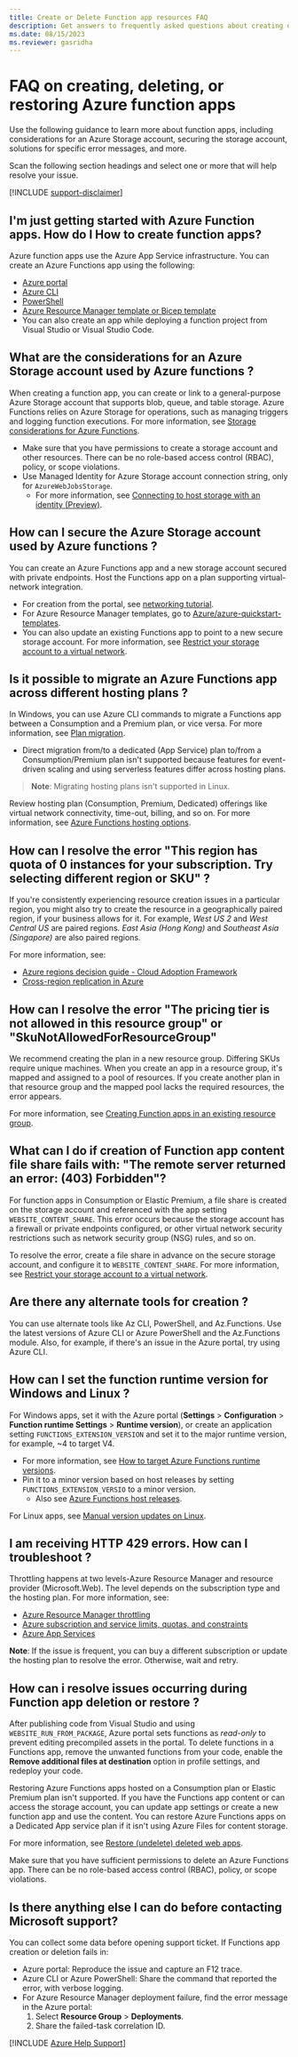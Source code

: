 ```yaml
---
title: Create or Delete Function app resources FAQ
description: Get answers to frequently asked questions about creating or deleting Azure Functions.
ms.date: 08/15/2023
ms.reviewer: gasridha
---
```

# FAQ on creating, deleting, or restoring Azure function apps

Use the following guidance to learn more about function apps, including considerations for an Azure Storage account, securing the storage account, solutions for specific error messages, and more.

Scan the following section headings and select one or more that will help resolve your issue.

[!INCLUDE [support-disclaimer](../../../includes/support-disclaimer.md)]

## I'm just getting started with Azure Function apps. How do I How to create function apps?

Azure function apps use the Azure App Service infrastructure. You can create an Azure Functions app using the following:

- [Azure portal](/azure/azure-functions/functions-create-function-app-portal)
- [Azure CLI](/azure/azure-functions/functions-create-first-azure-function-azure-cli#create-a-function-app)
- [PowerShell](/powershell/module/az.functions/)
- [Azure Resource Manager template or Bicep template](/azure/azure-functions/functions-infrastructure-as-code)
- You can also create an app while deploying a function project from Visual Studio or Visual Studio Code.

## What are the considerations for an Azure Storage account used by Azure functions ?

When creating a function app, you can create or link to a general-purpose Azure Storage account that supports blob, queue, and table storage. Azure Functions relies on Azure Storage for operations, such as managing triggers and logging function executions. For more information, see [Storage considerations for Azure Functions](/azure/azure-functions/storage-considerations).

- Make sure that you have permissions to create a storage account and other resources. There can be no role-based access control (RBAC), policy, or scope violations.
- Use Managed Identity for Azure Storage account connection string, only for `AzureWebJobsStorage`. 
  - For more information, see [Connecting to host storage with an identity (Preview)](/azure/azure-functions/functions-reference?tabs=blob#connecting-to-host-storage-with-an-identity-preview).

## How can I secure the Azure Storage account used by Azure functions ?

You can create an Azure Functions app and a new storage account secured with private endpoints. Host the Functions app on a plan supporting virtual-network integration.

- For creation from the portal, see [networking tutorial](/azure/azure-functions/functions-create-vnet).
- For Azure Resource Manager templates, go to [Azure/azure-quickstart-templates](https://github.com/Azure/azure-quickstart-templates/tree/master/quickstarts/microsoft.web/function-app-storage-private-endpoints).
- You can also update an existing Functions app to point to a new secure storage account. For more information, see [Restrict your storage account to a virtual network](/azure/azure-functions/configure-networking-how-to#restrict-your-storage-account-to-a-virtual-network).

## Is it possible to migrate an Azure Functions app across different hosting plans ?

In Windows, you can use Azure CLI commands to migrate a Functions app between a Consumption and a Premium plan, or vice versa. For more information, see [Plan migration](/azure/azure-functions/functions-how-to-use-azure-function-app-settings?tabs=portal#plan-migration).

- Direct migration from/to a dedicated (App Service) plan to/from a Consumption/Premium plan isn't supported because features for event-driven scaling and using serverless features differ across hosting plans.

> **Note**: Migrating hosting plans isn't supported in Linux.

Review hosting plan (Consumption, Premium, Dedicated) offerings like virtual network connectivity, time-out, billing, and so on. For more information, see [Azure Functions hosting options](/azure/azure-functions/functions-scale).

## How can I resolve the error "This region has quota of 0 instances for your subscription. Try selecting different region or SKU" ?
 
If you're consistently experiencing resource creation issues in a particular region, you might also try to create the resource in a geographically paired region, if your business allows for it. For example, *West US 2* and *West Central US* are paired regions. *East Asia (Hong Kong)* and *Southeast Asia (Singapore)* are also paired regions. 

For more information, see:

- [Azure regions decision guide - Cloud Adoption Framework](/azure/cloud-adoption-framework/migrate/azure-best-practices/multiple-regions)
- [Cross-region replication in Azure](/azure/availability-zones/cross-region-replication-azure#azure-cross-region-replication-pairings-for-all-geographies)

## How can I resolve the error "The pricing tier is not allowed in this resource group" or "SkuNotAllowedForResourceGroup"

We recommend creating the plan in a new resource group. Differing SKUs require unique machines. When you create an app in a resource group, it's mapped and assigned to a pool of resources. If you create another plan in that resource group and the mapped pool lacks the required resources, the error appears.

For more information, see [Creating Function apps in an existing resource group](https://github.com/Azure/Azure-Functions/wiki/Creating-Function-Apps-in-an-existing-Resource-Group).

## What can I do if creation of Function app content file share fails with: "The remote server returned an error: (403) Forbidden"?

For function apps in Consumption or Elastic Premium, a file share is created on the storage account and referenced with the app setting `WEBSITE_CONTENT_SHARE`. This error occurs because the storage account has a firewall or private endpoints configured, or other virtual network security restrictions such as network security group (NSG) rules, and so on.

To resolve the error, create a file share in advance on the secure storage account, and configure it to `WEBSITE_CONTENT_SHARE`. For more information, see [Restrict your storage account to a virtual network](/azure/azure-functions/configure-networking-how-to#restrict-your-storage-account-to-a-virtual-network).

## Are there any alternate tools for creation ?

You can use alternate tools like Az CLI, PowerShell, and Az.Functions. Use the latest versions of Azure CLI or Azure PowerShell and the Az.Functions module. Also, for example, if there's an issue in the Azure portal, try using Azure CLI.

## How can I set the function runtime version for Windows and Linux ?

For Windows apps, set it with the Azure portal (**Settings** > **Configuration** > **Function runtime Settings** > **Runtime version**), or create an application setting `FUNCTIONS_EXTENSION_VERSION` and set it to the major runtime version, for example, ~4 to target V4.

- For more information, see [How to target Azure Functions runtime versions](/azure/azure-functions/set-runtime-version).
- Pin it to a minor version based on host releases by setting `FUNCTIONS_EXTENSION_VERSIO` to a minor version.
  - Also see [Azure Functions host releases](https://github.com/Azure/azure-functions-host/releases).

For Linux apps, see [Manual version updates on Linux](/azure/azure-functions/set-runtime-version?tabs=azurecli#manual-version-updates-on-linux).

## I am receiving HTTP 429 errors. How can I troubleshoot ?

Throttling happens at two levels-Azure Resource Manager and resource provider (Microsoft.Web). The level depends on the subscription type and the hosting plan.
For more information, see:

- [Azure Resource Manager throttling](/azure/azure-resource-manager/management/request-limits-and-throttling)
- [Azure subscription and service limits, quotas, and constraints](/azure/azure-resource-manager/management/azure-subscription-service-limits#azure-functions-limits)
- [Azure App Services](/azure/azure-resource-manager/management/azure-subscription-service-limits#app-service-limits)

**Note**: If the issue is frequent, you can buy a different subscription or update the hosting plan to resolve the error. Otherwise, wait and retry.

## How can i resolve issues occurring during Function app deletion or restore ?

After publishing code from Visual Studio and using `WEBSITE_RUN_FROM_PACKAGE`, Azure portal sets functions as *read-only* to prevent editing precompiled assets in the portal. To delete functions in a Functions app, remove the unwanted functions from your code, enable the **Remove additional files at destination** option in profile settings, and redeploy your code.

Restoring Azure Functions apps hosted on a Consumption plan or Elastic Premium plan isn't supported. If you have the Functions app content or can access the storage account, you can update app settings or create a new function app and use the content. You can restore Azure Functions apps on a Dedicated App service plan if it isn't using Azure Files for content storage.

For more information, see [Restore (undelete) deleted web apps](https://techcommunity.microsoft.com/t5/apps-on-azure-blog/restore-undelete-deleted-web-apps/ba-p/2922088).

Make sure that you have sufficient permissions to delete an Azure Functions app. There can be no role-based access control (RBAC), policy, or scope violations.

## Is there anything else I can do before contacting Microsoft support?

You can collect some data before opening support ticket. If Functions app creation or deletion fails in:

- Azure portal: Reproduce the issue and capture an F12 trace.
- Azure CLI or Azure PowerShell: Share the command that reported the error, with verbose logging.
- For Azure Resource Manager deployment failure, find the error message in the Azure portal:
  1. Select **Resource Group** > **Deployments**.
  1. Share the failed-task correlation ID.

[!INCLUDE [Azure Help Support](../../../includes/azure-help-support.md)]
